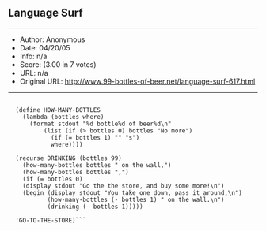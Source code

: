 
## Language Surf ##
---
- Author: Anonymous
- Date: 04/20/05
- Info: n/a
- Score:  (3.00 in 7 votes)
- URL: n/a
- Original URL: http://www.99-bottles-of-beer.net/language-surf-617.html
---

```(begin 'SINGING

  (define HOW-MANY-BOTTLES
    (lambda (bottles where)
      (format stdout "%d bottle%d of beer%d\n"
	      (list (if (> bottles 0) bottles "No more")
		    (if (= bottles 1) "" "s")
		    where))))

  (recurse DRINKING (bottles 99)
    (how-many-bottles bottles " on the wall,")
    (how-many-bottles bottles ",")
    (if (= bottles 0)
	(display stdout "Go the the store, and buy some more!\n")
	(begin (display stdout "You take one down, pass it around,\n")
	       (how-many-bottles (- bottles 1) " on the wall.\n")
	       (drinking (- bottles 1)))))

  'GO-TO-THE-STORE)```